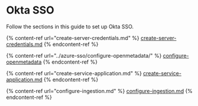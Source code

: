 # Okta SSO

Follow the sections in this guide to set up Okta SSO.

{% content-ref url="create-server-credentials.md" %}
[create-server-credentials.md](create-server-credentials.md)
{% endcontent-ref %}

{% content-ref url="../azure-sso/configure-openmetadata/" %}
[configure-openmetadata](../azure-sso/configure-openmetadata/)
{% endcontent-ref %}

{% content-ref url="create-service-application.md" %}
[create-service-application.md](create-service-application.md)
{% endcontent-ref %}

{% content-ref url="configure-ingestion.md" %}
[configure-ingestion.md](configure-ingestion.md)
{% endcontent-ref %}
